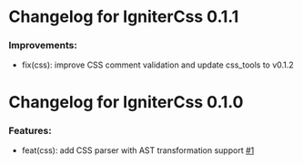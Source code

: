 <!--
SPDX-FileCopyrightText: 2025 Shahryar Tavakkoli

SPDX-License-Identifier: MIT
-->

# Changelog for IgniterCss 0.1.1

### Improvements:

- fix(css): improve CSS comment validation and update css_tools to v0.1.2

# Changelog for IgniterCss 0.1.0

### Features:

- feat(css): add CSS parser with AST transformation support
 [#1](https://github.com/ash-project/igniter_css/pull/1)
